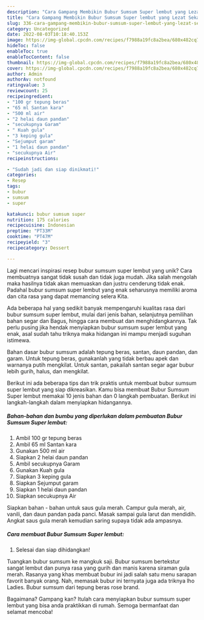 ```yaml
---
description: "Cara Gampang Membikin Bubur Sumsum Super lembut yang Lezat Sekali"
title: "Cara Gampang Membikin Bubur Sumsum Super lembut yang Lezat Sekali"
slug: 336-cara-gampang-membikin-bubur-sumsum-super-lembut-yang-lezat-sekali
category: Uncategorized
date: 2022-08-03T10:18:40.153Z
image: https://img-global.cpcdn.com/recipes/f7988a19fc8a2bea/680x482cq70/bubur-sumsum-super-lembut-foto-resep-utama.jpg
hideToc: false
enableToc: true
enableTocContent: false
thumbnail: https://img-global.cpcdn.com/recipes/f7988a19fc8a2bea/680x482cq70/bubur-sumsum-super-lembut-foto-resep-utama.jpg
cover: https://img-global.cpcdn.com/recipes/f7988a19fc8a2bea/680x482cq70/bubur-sumsum-super-lembut-foto-resep-utama.jpg
author: Admin
authorAv: notfound
ratingvalue: 3
reviewcount: 25
recipeingredient:
- "100 gr tepung beras"
- "65 ml Santan kara"
- "500 ml air"
- "2 helai daun pandan"
- "secukupnya Garam"
- " Kuah gula"
- "3 keping gula"
- "Sejumput garam"
- "1 helai daun pandan"
- "secukupnya Air"
recipeinstructions:

- "Sudah jadi dan siap dinikmati!"
categories:
- Resep
tags:
- bubur
- sumsum
- super

katakunci: bubur sumsum super 
nutrition: 175 calories
recipecuisine: Indonesian
preptime: "PT33M"
cooktime: "PT47M"
recipeyield: "3"
recipecategory: Dessert

---
```





Lagi mencari inspirasi resep bubur sumsum super lembut yang unik? Cara membuatnya sangat tidak susah dan tidak juga mudah. Jika salah mengolah maka hasilnya tidak akan memuaskan dan justru cenderung tidak enak. Padahal bubur sumsum super lembut yang enak seharusnya memiliki aroma dan cita rasa yang dapat memancing selera Kita.





Ada beberapa hal yang sedikit banyak mempengaruhi kualitas rasa dari bubur sumsum super lembut, mulai dari jenis bahan, selanjutnya pemilihan bahan segar dan Bagus, hingga cara membuat dan menghidangkannya. Tak perlu pusing jika hendak menyiapkan bubur sumsum super lembut yang enak,      asal sudah tahu triknya maka hidangan ini mampu menjadi suguhan istimewa.














Bahan dasar bubur sumsum adalah tepung beras, santan, daun pandan, dan garam. Untuk tepung beras, gunakanlah yang tidak berbau apek dan warnanya putih mengkilat. Untuk santan, pakailah santan segar agar bubur lebih gurih, halus, dan mengkilat.






Berikut ini ada beberapa tips dan trik praktis untuk membuat bubur sumsum super lembut yang siap dikreasikan. Kamu bisa membuat Bubur Sumsum Super lembut memakai 10 jenis bahan dan 0 langkah pembuatan. Berikut ini langkah-langkah dalam menyiapkan hidangannya.

<!--inarticleads1-->

##### Bahan-bahan dan bumbu yang diperlukan dalam pembuatan Bubur Sumsum Super lembut:

1. Ambil 100 gr tepung beras
1. Ambil 65 ml Santan kara
1. Gunakan 500 ml air
1. Siapkan 2 helai daun pandan
1. Ambil secukupnya Garam
1. Gunakan  Kuah gula
1. Siapkan 3 keping gula
1. Siapkan Sejumput garam
1. Siapkan 1 helai daun pandan
1. Siapkan secukupnya Air


Siapkan bahan - bahan untuk saus gula merah. Campur gula merah, air, vanili, dan daun pandan pada panci. Masak sampai gula larut dan mendidih. Angkat saus gula merah kemudian saring supaya tidak ada ampasnya. 

<!--inarticleads2-->

##### Cara membuat Bubur Sumsum Super lembut:


1. Selesai dan siap dihidangkan!

Tuangkan bubur sumsum ke mangkuk saji. Bubur sumsum bertekstur sangat lembut dan punya rasa yang gurih dan manis karena siraman gula merah. Rasanya yang khas membuat bubur ini jadi salah satu menu sarapan favorit banyak orang. Nah, memasak bubur ini ternyata juga ada triknya lho Ladies. Bubur sumsum dari tepung beras rose brand. 

Bagaimana? Gampang kan? Itulah cara menyiapkan bubur sumsum super lembut yang bisa anda praktikkan di rumah. Semoga bermanfaat dan selamat mencoba!

